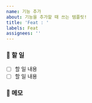 ```yaml
---
name: 기능 추가
about: 기능을 추가할 때 쓰는 템플릿!
title: 'Feat : '
labels: Feat
assignees: ''
---
```


### 🔨 할 일

- [ ] 할 일 내용
- [ ] 할 일 내용

### 🚧 메모

